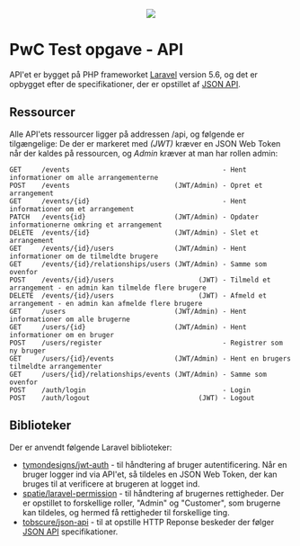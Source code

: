 <p align="center"><img src="https://laravel.com/assets/img/components/logo-laravel.svg"></p>

# PwC Test opgave - API

API'et er bygget på PHP frameworket [Laravel](https://laravel.com/) version 5.6, og det er opbygget efter de specifikationer, der er opstillet af [JSON API](http://jsonapi.org/).

## Ressourcer
Alle API'ets ressourcer ligger på addressen /api, og følgende er tilgængelige: De der er markeret med *(JWT)* kræver en JSON Web Token når der kaldes på ressourcen, og *Admin* kræver at man har rollen admin:
```
GET     /events                                      - Hent informationer om alle arrangementerne
POST    /events                          (JWT/Admin) - Opret et arrangement
GET     /events/{id}                                 - Hent informationer om et arrangement
PATCH   /events{id}                      (JWT/Admin) - Opdater informationerne omkring et arrangement
DELETE  /events/{id}                     (JWT/Admin) - Slet et arrangement
GET     /events/{id}/users               (JWT/Admin) - Hent informationer om de tilmeldte brugere
GET     /events/{id}/relationships/users (JWT/Admin) - Samme som ovenfor
POST    /events/{id}/users                     (JWT) - Tilmeld et arrangement - en admin kan tilmelde flere brugere
DELETE  /events/{id}/users                     (JWT) - Afmeld et arrangement - en admin kan afmelde flere brugere
GET     /users                           (JWT/Admin) - Hent informationer om alle brugerne
GET     /users/{id}                      (JWT/Admin) - Hent informationer om en bruger
POST    /users/register                              - Registrer som ny bruger
GET     /users/{id}/events               (JWT/Admin) - Hent en brugers tilmeldte arrangementer
GET     /users/{id}/relationships/events (JWT/Admin) - Samme som ovenfor
POST    /auth/login                                  - Login
POST    /auth/logout                           (JWT) - Logout
```

## Biblioteker
Der er anvendt følgende Laravel biblioteker:

- [tymondesigns/jwt-auth](https://github.com/tymondesigns/jwt-auth) - til håndtering af bruger autentificering. Når en bruger logger ind via API'et, så tildeles en JSON Web Token, der kan bruges til at verificere at brugeren at logget ind.
- [spatie/laravel-permission](https://github.com/spatie/laravel-permission) - til håndtering af brugernes rettigheder. Der er opstillet to forskellige roller, "Admin" og "Customer", som brugerne kan tildeles, og hermed få rettigheder til forskellige ting.
- [tobscure/json-api](https://github.com/tobscure/json-api) - til at opstille HTTP Reponse beskeder der følger [JSON API](http://jsonapi.org/) specifikationer.
